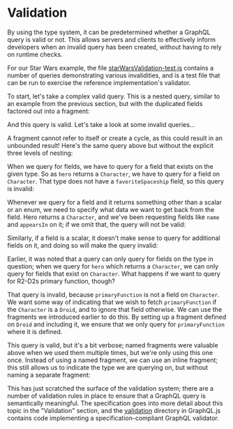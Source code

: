 <h1>Validation</h1><div><p>By using the type system, it can be predetermined whether a GraphQL query
is valid or not. This allows servers and clients to effectively inform
developers when an invalid query has been created, without having to rely
on runtime checks.</p><p>For our Star Wars example, the file
<a href="https://github.com/graphql/graphql-js/blob/master/src/__tests__/starWarsValidation-test.js" target="_blank" rel="nofollow noopener noreferrer">starWarsValidation-test.js</a>
contains a number of queries demonstrating various invalidities, and is a test
file that can be run to exercise the reference implementation&apos;s validator.</p><p>To start, let&apos;s take a complex valid query. This is a nested query, similar to
an example from the previous section, but with the duplicated fields factored
out into a fragment:</p><div id="r101"><div class="miniGraphiQL" data-reactroot data-reactid="1" data-react-checksum="-1260504911"><div class="query-editor" data-reactid="2"></div><div class="result-window" data-reactid="3"></div></div></div><p>And this query is valid. Let&apos;s take a look at some invalid queries...</p><p>A fragment cannot refer to itself or create a cycle, as this could result in
an unbounded result! Here&apos;s the same query above but without the explicit three
levels of nesting:</p><div id="r102"><div class="miniGraphiQL" data-reactroot data-reactid="1" data-react-checksum="-1260504911"><div class="query-editor" data-reactid="2"></div><div class="result-window" data-reactid="3"></div></div></div><p>When we query for fields, we have to query for a field that exists on the
given type. So as <code>hero</code> returns a <code>Character</code>, we have to query for a field
on <code>Character</code>. That type does not have a <code>favoriteSpaceship</code> field, so this
query is invalid:</p><div id="r103"><div class="miniGraphiQL" data-reactroot data-reactid="1" data-react-checksum="-1260504911"><div class="query-editor" data-reactid="2"></div><div class="result-window" data-reactid="3"></div></div></div><p>Whenever we query for a field and it returns something other than a scalar
or an enum, we need to specify what data we want to get back from the field.
Hero returns a <code>Character</code>, and we&apos;ve been requesting fields like <code>name</code> and
<code>appearsIn</code> on it; if we omit that, the query will not be valid:</p><div id="r104"><div class="miniGraphiQL" data-reactroot data-reactid="1" data-react-checksum="-1260504911"><div class="query-editor" data-reactid="2"></div><div class="result-window" data-reactid="3"></div></div></div><p>Similarly, if a field is a scalar, it doesn&apos;t make sense to query for
additional fields on it, and doing so will make the query invalid:</p><div id="r105"><div class="miniGraphiQL" data-reactroot data-reactid="1" data-react-checksum="-1260504911"><div class="query-editor" data-reactid="2"></div><div class="result-window" data-reactid="3"></div></div></div><p>Earlier, it was noted that a query can only query for fields on the type
in question; when we query for <code>hero</code> which returns a <code>Character</code>, we
can only query for fields that exist on <code>Character</code>. What happens if we
want to query for R2-D2s primary function, though?</p><div id="r106"><div class="miniGraphiQL" data-reactroot data-reactid="1" data-react-checksum="-1260504911"><div class="query-editor" data-reactid="2"></div><div class="result-window" data-reactid="3"></div></div></div><p>That query is invalid, because <code>primaryFunction</code> is not a field on <code>Character</code>.
We want some way of indicating that we wish to fetch <code>primaryFunction</code> if the
<code>Character</code> is a <code>Droid</code>, and to ignore that field otherwise. We can use
the fragments we introduced earlier to do this. By setting up a fragment defined
on <code>Droid</code> and including it, we ensure that we only query for <code>primaryFunction</code>
where it is defined.</p><div id="r107"><div class="miniGraphiQL" data-reactroot data-reactid="1" data-react-checksum="-1260504911"><div class="query-editor" data-reactid="2"></div><div class="result-window" data-reactid="3"></div></div></div><p>This query is valid, but it&apos;s a bit verbose; named fragments were valuable
above when we used them multiple times, but we&apos;re only using this one once.
Instead of using a named fragment, we can use an inline fragment; this
still allows us to indicate the type we are querying on, but without naming
a separate fragment:</p><div id="r108"><div class="miniGraphiQL" data-reactroot data-reactid="1" data-react-checksum="-1260504911"><div class="query-editor" data-reactid="2"></div><div class="result-window" data-reactid="3"></div></div></div><p>This has just scratched the surface of the validation system; there
are a number of validation rules in place to ensure that a GraphQL query
is semantically meaningful. The specification goes into more detail about this
topic in the &quot;Validation&quot; section, and the
<a href="https://github.com/graphql/graphql-js/blob/master/src/validation" target="_blank" rel="nofollow noopener noreferrer">validation</a>
directory in GraphQL.js contains code implementing a
specification-compliant GraphQL validator.</p></div>
